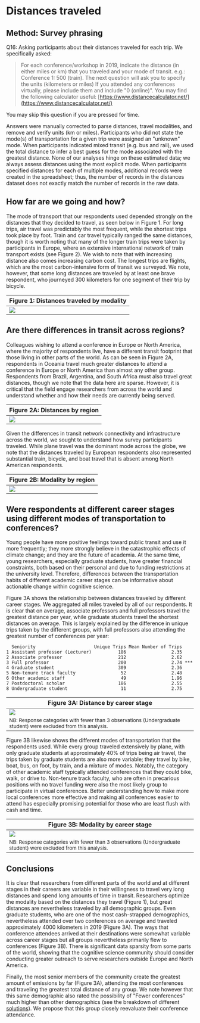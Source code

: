 # Distances traveled

## Method: Survey phrasing
Q16: Asking participants about their distances traveled for each trip. We specifically asked:

> For each conference/workshop in 2019, indicate the distance (in either miles or km) that you traveled and your mode of transit. e.g.: Conference 1: 500 (train). The next question will ask you to specify the units (kilometers or miles)  If you attended any conferences virtually, please include them and include "0 (online)".  You may find the following calculator useful: [https://www.distancecalculator.net/](https://www.distancecalculator.net/)  
> 
You may skip this question if you are pressed for time.

Answers were manually corrected to parse distances, travel modalities, and remove and verify units (km or miles). Participants who did not state the mode(s) of transportation for a given trip were assigned an "unknown" mode. When participants indicated mixed transit (e.g. bus and rail), we used the total distance to infer a best guess for the mode associated with the greatest distance. None of our analyses hinge on these estimated data; we always assess distances using the most explicit mode. When participants specified distances for each of multiple modes, additional records were created in the spreadsheet; thus, the number of records in the distances dataset does not exactly match the number of records in the raw data.


## How far are we going and how?

The mode of transport that our respondents used depended strongly on the distances that they decided to travel, as seen below in Figure 1. For long trips, air travel was predictably the most frequent, while the shortest trips took place by foot. Train and car travel typically ranged the same distances, though it is worth noting that many of the longer train trips were taken by participants in Europe, where an extensive international network of train transport exists (see Figure 2). We wish to note that with increasing distance also comes increasing carbon cost. The longest trips are flights, which are the most carbon-intensive form of transit we surveyed. We note, however, that some long distances are traveled by at least one brave respondent, who journeyed 300 kilometers for one segment of their trip by bicycle.


| Figure 1: Distances traveled by modality | 
| --- | 
| ![](images/average_distances.png) |


## Are there differences in transit across regions?

Colleagues wishing to attend a conference in Europe or North America, where the majority of respondents live, have a different transit footprint that those living in other parts of the world. As can be seen in Figure 2A, respondents in Oceania travel much greater distances to attend a conference in Europe or North America than almost any other group. Respondents from Brazil, Argentina, and South Africa must also travel great distances, though we note that the data here are sparse. However, it is critical that the field engage researchers from across the world and understand whether and how their needs are currently being served.


| Figure 2A: Distances by region |
| --- |
| ![](images/distances_by_region_means.png) | 

Given the differences in transit network connectivity and infrastructure across the world, we sought to understand how survey participants traveled. While plane travel was the dominant mode across the globe, we note that the distances traveled by European respondents also represented substantial train, bicycle, and boat travel that is absent among North American respondents.

| Figure 2B: Modality by region |
| --- |
| ![](images/modality_by_region.png) |


## Were respondents at different career stages using different modes of transportation to conferences?

Young people have more positive feelings toward public transit and use it more frequently; they more strongly believe in the catastrophic effects of climate change; and they are the future of academia. At the same time, young researchers, especially graduate students, have greater financial constraints, both based on their personal and due to funding restrictions at the university level. Therefore, differences between  the transportation habits of different academic career stages can be informative about actionable change within cognitive science.

Figure 3A shows the relationship between distances traveled by different career stages. We aggregated all miles traveled by all of our respondents. It is clear that on average, associate professors and full professors travel the greatest distance per year, while graduate students travel the shortest distances on average. This is largely explained by the difference in unique trips taken by the different groups, with full professors also attending the greatest number of conferences per year:

```
  Seniority                      Unique Trips Mean Number of Trips
1 Assistant professor (Lecturer)          186                 2.35
2 Associate professor                     212                 2.62
3 Full professor                          200                 2.74 ***
4 Graduate student                        309                 2.36
5 Non-tenure track faculty                 52                 2.48
6 Other academic staff                     49                 1.96
7 Postdoctoral scholar                    186                 2.55
8 Undergraduate student                    11                 2.75
```


| Figure 3A: Distance by career stage | 
| ------------------------- |
| ![](images/distances_by_career_means.png) |
| <small>NB: Response categories with fewer than 3 observations (Undergraduate student) were excluded from this analysis.</small> |


Figure 3B likewise shows the different modes of transportation that the respondents used. While every group traveled extensively by plane, with only graduate students at approximately 40% of trips being air travel, the trips taken by graduate students are also more variable; they travel by bike, boat, bus, on foot, by train, and a mixture of modes. Notably, the category of other academic staff typically attended conferences that they could bike, walk, or drive to. Non-tenure track faculty, who are often in precarious positions with no travel funding were also the most likely group to participate in virtual conferences. Better understanding how to make more local conferences more effective and making all conferences easier to attend has especially promising potential for those who are least flush with cash and time.


| Figure 3B: Modality by career stage |
| --- |
| ![](images/modality_by_career.png) |
| <small>NB: Response categories with fewer than 3 observations (Undergraduate student) were excluded from this analysis.</small> |


## Conclusions

It is clear that researchers from different parts of the world and at different stages in their careers are variable in their willingness to travel very long distances and spend long amounts of time in transit. Researchers optimize the modality based on the distances they travel (Figure 1), but great distances are nevertheless traveled by all demographic groups. Even graduate students, who are one of the most cash-strapped demographics, nevertheless attended over two conferences on average and traveled approximately 4000 kilometers in 2019 (Figure 3A). The ways that conference attendees arrived at their destinations were somewhat variable across career stages but all groups nevertheless primarily flew to conferences (Figure 3B). There is significant data sparsity from some parts of the world, showing that the cognitive science community should consider conducting greater outreach to serve researchers outside Europe and North America. 

Finally, the most senior members of the community create the greatest amount of emissions by far (Figure 3A), attending the most conferences and traveling the greatest total distance of any group. We note however that this same demographic also rated the possibility of "Fewer conferences" much higher than other demographics (see the breakdown of different [solutions](solutions.md)). We propose that this group closely reevaluate their conference attendance.
